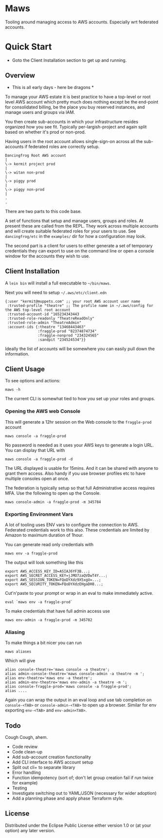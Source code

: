 # Maws

Tooling around managing access to AWS accounts.  Especially wrt federated accounts.

# Quick Start

- Goto the Client Installation section to get up and running.

## Overview

* This is all early days - here be dragons *

To manage your AWS estate it is best practice to have a top-level or root level AWS account which pretty much does nothing except be the end-point for consolidated billing, be the place you buy reserved instances, and manage users and groups via IAM.

You then create sub-accounts in which your infrastructure resides organized how you see fit.  Typically per-largish-project and again split based on whether it's prod or non-prod.

Having users in the root account allows single-sign-on across all the sub-accounts if federated roles are correctly setup.

```
Dancingfrog Root AWS account
|
\-> kermit project prod
|
\-> witan non-prod
|
\-> piggy prod
|
\-> piggy non-prod
|
.
.
```

There are two parts to this code base.

A set of functions that setup and manage users, groups and roles.  At present these are called from the REPL.  They work across multiple accounts and will create suitable federated roles for your users to use.  See `dancingfrog/etc` in the `examples/` dir for how a configuration may look.

The second part is a client for users to either generate a set of temporary credentials they can export to use on the command line or open a console window for the accounts they wish to use.

## Client Installation

A `lein bin` will install a full executable to `~/bin/maws`.

Next you will need to setup `~/.aws/etc/client.edn`

```
{:user "kermit@muppets.com" ;; your root AWS account user name
 :trusted-profile "theatre" ;; The profile name in ~/.aws/config for the AWS top-level root account
 :trusted-account-id "165234343443
 :trusted-role-readonly "TheatreReadOnly"
 :trusted-role-admin "TheatreAdmin"
 :account-ids {:theatre "13468443463"
               :fraggle-prod "82374874734"
               :fraggle-nonprod "234324565"
               :sandpit "234524534"}}
```

Ideally the list of accounts will be somewhere you can easily pull down the information.


## Client Usage

To see options and actions:

    maws -h

The current CLI is somewhat tied to how you set up your roles and groups.

### Opening the AWS web Console

This will generate a 12hr session on the Web console to the `fraggle-prod` account

    maws console -a fraggle-prod


No password is needed as it uses your AWS keys to generate a login URL.  You can display that URL with

    maws console -a fraggle-prod -d

The URL displayed is usable for 15mins.  And it can be shared with anyone to grant them access.  Also handy if you use browser profiles etc to have multiple consoles open at once.

The federation is typically setup so that full Administrative access requires MFA. Use the following to open up the Console.

    maws console-admin -a fraggle-prod -m 345784

### Exporting Environment Vars

A lot of tooling uses ENV vars to configure the connection to AWS.  Federated credentials work to this also.  These credentials are limited by Amazon to maximum duration of 1hour.

You can generate read only credentials with

    maws env -a fraggle-prod

The output will look something like this

    export AWS_ACCESS_KEY_ID=ASIAJ6YF3B...;
    export AWS_SECRET_ACCESS_KEY=jJMO7zaQVDwT4Y...;
    export AWS_SESSION_TOKEN=FQoDYXdz9X5xgU=...;
    export AWS_SECURITY_TOKEN=FQoDYXdzEHgaDH8...;

Cut'n'paste to your prompt or wrap in an eval to make immediately active.

    eval `maws env -a fraggle-prod`

To make credentials that have full admin access use

    maws env-admin -a fraggle-prod -m 345782

### Aliasing

To make things a bit nicer you can run

    maws aliases

Which will give

    alias console-theatre='maws console -a theatre';
    alias admin-console-theatre='maws console-admin -a theatre -m ';
    alias env-theatre='maws env -a theatre';
    alias admin-env-theatre='maws env-admin -a theatre -m ';
    alias console-fraggle-prod='maws console -a fraggle-prod';
    alias ....

Again you can wrap the output in an eval loop and use tab completion on `console-<TAB>` or `console-admin-<TAB>` to open up a browser.  Similar for env exporting `env-<TAB>` and `env-admin<TAB>`.

## Todo

Cough Cough, ahem.

- Code review
- Code clean-up
- Add sub-account creation functionality
- Add CLI interface to AWS account setup
- Split out cli+ to separate library
- Error handling
- Function idempotency (sort of; don't let group creation fail if run twice for example)
- Testing
- Investigate switching out to YAML/JSON (necessary for wider adoption)
- Add a planning phase and apply phase Terraform style.

## License

Distributed under the Eclipse Public License either version 1.0 or (at your option) any later version.
